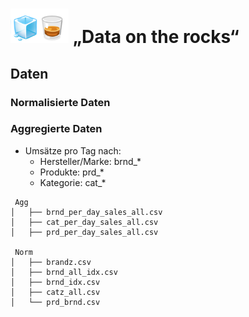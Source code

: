 # <img src="../Dashboards/python/assets/whisk_rox.png"> „Data on the rocks“
## Daten

### Normalisierte Daten


### Aggregierte Daten

 - Umsätze pro Tag nach:
    - Hersteller/Marke: brnd_*
    - Produkte: prd_*
    - Kategorie: cat_*



```
 Agg
│   ├── brnd_per_day_sales_all.csv
│   ├── cat_per_day_sales_all.csv
│   ├── prd_per_day_sales_all.csv

 Norm
│   ├── brandz.csv
│   ├── brnd_all_idx.csv
│   ├── brnd_idx.csv
│   ├── catz_all.csv
│   └── prd_brnd.csv
```